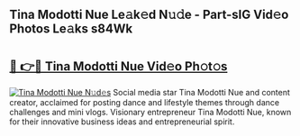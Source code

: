 ## Tina Modotti Nue Le𝚊k𝚎d N𝚞𝚍e - Part-sIG Vid𝚎o Photos Le𝚊ks s84Wk

# <h2><a href="http://fbau4rk.evod.top/?m=Tina+Modotti+Nue">🔗 👉🔴 Tina Modotti Nue Vid𝚎o Ph𝚘t𝚘s</a></h2>

[![Tina Modotti Nue N𝚞d𝚎s](https://i.imgur.com/8V9OHl7.gif)](http://fbau4rk.evod.top/?m=Tina+Modotti+Nue)
Social media star Tina Modotti Nue and content creator, acclaimed for posting dance and lifestyle themes through dance challenges and mini vlogs. Visionary entrepreneur Tina Modotti Nue, known for their innovative business ideas and entrepreneurial spirit. 
